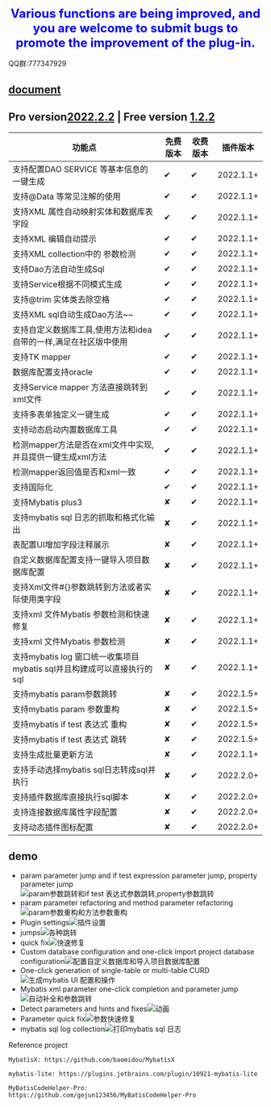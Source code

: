 ### <center><font color=blue size=5>Various functions are being improved, and you are welcome to submit bugs to promote the improvement of the plug-in.</font></center>
QQ群:777347929
## [document](https://zoulejiu.github.io/mybatisSmartCodeHelp)
## Pro version[2022.2.2](https://plugins.jetbrains.com/plugin/18389-mybatis-smart-code-help-pro) | Free version [1.2.2](https://plugins.jetbrains.com/plugin/16245-mybatis-smart-code-help)
| 功能点                                              | 免费版本 | 收费版本 | 插件版本      |
|--------------------------------------------------|------|------|-----------|
| 支持配置DAO SERVICE 等基本信息的一键生成                       | ✔    | ✔    | 2022.1.1+ |
| 支持@Data 等常见注解的使用                                 | ✔    | ✔    | 2022.1.1+ |
| 支持XML 属性自动映射实体和数据库表字段                            | ✔    | ✔    | 2022.1.1+ |
| 支持XML 编辑自动提示                                     | ✔    | ✔    | 2022.1.1+ |
| 支持XML collection中的 参数检测                          | ✔    | ✔    | 2022.1.1+ |
| 支持Dao方法自动生成Sql                                   | ✔    | ✔    | 2022.1.1+ |
| 支持Service根据不同模式生成                                | ✔    | ✔    | 2022.1.1+ |
| 支持@trim 实体类去除空格                                  | ✔    | ✔    | 2022.1.1+ |
| 支持XML sql自动生成Dao方法~~                             | ✔    | ✔    | 2022.1.1+ |
| 支持自定义数据库工具,使用方法和idea 自带的一样,满足在社区版中使用             | ✔    | ✔    | 2022.1.1+ |
| 支持TK mapper                                      | ✔    | ✔    | 2022.1.1+ |
| 数据库配置支持oracle                                    | ✔    | ✔    | 2022.1.1+ |
| 支持Service mapper 方法直接跳转到xml文件                    | ✔    | ✔    | 2022.1.1+ |
| 支持多表单独定义一键生成                                     | ✔    | ✔    | 2022.1.1+ |
| 支持动态启动内置数据库工具                                    | ✔    | ✔    | 2022.1.1+ |
| 检测mapper方法是否在xml文件中实现,并且提供一键生成xml方法              | ✔    | ✔    | 2022.1.1+ |
| 检测mapper返回值是否和xml一致                              | ✔    | ✔    | 2022.1.1+ |
| 支持国际化                                            | ✔    | ✔    | 2022.1.1+ |
| 支持Mybatis plus3                                  | ✘    | ✔    | 2022.1.1+ |
| 支持mybatis sql 日志的抓取和格式化输出                        | ✘    | ✔    | 2022.1.1+ |
| 表配置UI增加字段注释展示                                    | ✘    | ✔    | 2022.1.1+ |
| 自定义数据库配置支持一键导入项目数据库配置                            | ✘    | ✔    | 2022.1.1+ |
| 支持Xml文件#{}参数跳转到方法或者实际使用类字段                       | ✘    | ✔    | 2022.1.1+ |
| 支持xml 文件Mybatis 参数检测和快速修复                        | ✘    | ✔    | 2022.1.1+ |
| 支持xml 文件Mybatis 参数检测                             | ✘    | ✔    | 2022.1.1+ |
| 支持mybatis log 窗口统一收集项目mybatis sql并且构建成可以直接执行的sql | ✘    | ✔    | 2022.1.1+ |
| 支持mybatis param参数跳转                              | ✘    | ✔    | 2022.1.5+ |
| 支持mybatis param 参数重构                             | ✘    | ✔    | 2022.1.5+ |
| 支持mybatis if test 表达式 重构                         | ✘    | ✔    | 2022.1.5+ |
| 支持mybatis if test 表达式 跳转                         | ✘    | ✔    | 2022.1.5+ |
| 支持生成批量更新方法                                       | ✘    | ✔    | 2022.1.1+ |
| 支持手动选择mybatis sql日志转成sql并执行                      | ✘    | ✔    | 2022.2.0+ |
| 支持插件数据库直接执行sql脚本                                 | ✘    | ✔    | 2022.2.0+ |
| 支持连接数据库属性字段配置                                    | ✘    | ✔    | 2022.2.0+ |
| 支持动态插件图标配置                                       | ✘    | ✔    | 2022.2.0+ |
## demo
- param parameter jump and if test expression parameter jump, property parameter jump![param参数跳转和if test 表达式参数跳转,property参数跳转](https://user-images.githubusercontent.com/31949635/160225943-b11b97dc-6a84-445d-a6b4-93e50b68dbe6.gif)
- param parameter refactoring and method parameter refactoring![param参数重构和方法参数重构](https://user-images.githubusercontent.com/31949635/160225979-6d78960a-80d4-438d-b0e8-960720adb05c.gif)
- Plugin settings![插件设置](https://user-images.githubusercontent.com/31949635/154419374-81726a9f-d411-424c-9785-aff768b761f2.gif)
- jumps![各种跳转](https://user-images.githubusercontent.com/31949635/154419392-3d6c0f04-111c-49dd-a032-ed5bb8d74d53.gif)
- quick fix![快速修复](https://user-images.githubusercontent.com/31949635/154419490-2fcdfbba-f289-4152-a790-22875fc446f5.gif)
- Custom database configuration and one-click import project database configuration![配置自定义数据库和导入项目数据库配置](https://user-images.githubusercontent.com/31949635/154419550-070db2d8-b159-4a33-8d93-fec1d2975df6.gif)
- One-click generation of single-table or multi-table CURD![生成mybatis UI 配置和操作](https://user-images.githubusercontent.com/31949635/154419631-cc87752d-128b-4bb7-8dc4-ef8ef7ac43a7.gif)
- Mybatis xml parameter one-click completion and parameter jump![自动补全和参数跳转](https://user-images.githubusercontent.com/31949635/154419688-4fe6bc14-d991-433a-9018-b7c667968785.gif)
- Detect parameters and hints and fixes![动画](https://user-images.githubusercontent.com/31949635/151687957-63e8e956-7738-49e2-a48b-1d6b29bcec18.gif)
- Parameter quick fix![参数快速修复](https://user-images.githubusercontent.com/31949635/154419332-ae875668-c780-4fb2-8522-8322bda79beb.gif)
- mybatis sql log collection![打印mybatis sql 日志](https://user-images.githubusercontent.com/31949635/154420591-984ee8a8-515f-4cda-bfc9-77d14978f1e6.gif)

Reference project

    MybatisX: https://github.com/baomidou/MybatisX
   
    mybatis-lite: https://plugins.jetbrains.com/plugin/10921-mybatis-lite
   
    MyBatisCodeHelper-Pro: https://github.com/gejun123456/MyBatisCodeHelper-Pro

